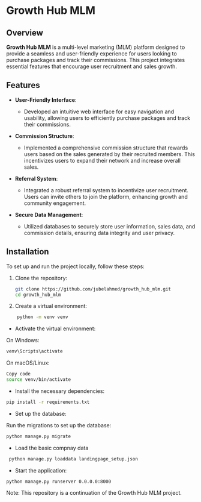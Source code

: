 # Growth Hub MLM

## Overview

**Growth Hub MLM** is a multi-level marketing (MLM) platform designed to provide a seamless and user-friendly experience for users looking to purchase packages and track their commissions. This project integrates essential features that encourage user recruitment and sales growth.

## Features

- **User-Friendly Interface**: 
  - Developed an intuitive web interface for easy navigation and usability, allowing users to efficiently purchase packages and track their commissions.

- **Commission Structure**: 
  - Implemented a comprehensive commission structure that rewards users based on the sales generated by their recruited members. This incentivizes users to expand their network and increase overall sales.

- **Referral System**: 
  - Integrated a robust referral system to incentivize user recruitment. Users can invite others to join the platform, enhancing growth and community engagement.

- **Secure Data Management**: 
  - Utilized databases to securely store user information, sales data, and commission details, ensuring data integrity and user privacy.

## Installation

To set up and run the project locally, follow these steps:

1. Clone the repository:
   ```bash
   git clone https://github.com/jubelahmed/growth_hub_mlm.git
   cd growth_hub_mlm

2. Create a virtual environment:

```bash
    python -m venv venv
```
- Activate the virtual environment:

On Windows:
```bash
venv\Scripts\activate
```
On macOS/Linux:
```bash
Copy code
source venv/bin/activate
```
- Install the necessary dependencies:

```bash
pip install -r requirements.txt
```
- Set up the database:

Run the migrations to set up the database:
```bash
python manage.py migrate
```

- Load the basic compnay data
```bash
 python manage.py loaddata landingpage_setup.json 
 ```    
- Start the application:

```bash
python manage.py runserver 0.0.0.0:8000

```

Note: This repository is a continuation of the Growth Hub MLM project.
